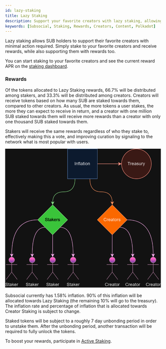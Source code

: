```yaml
---
id: lazy-staking
title: Lazy Staking
description: Support your favorite creators with lazy staking, allowing you to stake and forget, while still receiving rewards.
keywords: [Subsocial, Staking, Rewards, Creators, Content, Polkadot]
---
```


Lazy staking allows SUB holders to support their favorite creators with minimal action required.
Simply stake to your favorite creators and receive rewards, while also supporting them with rewards too.

You can start staking to your favorite creators and see the current reward APR on the [staking dashboard](https://sub.id/creators).

### Rewards

Of the tokens allocated to Lazy Staking rewards, 66.7% will be distributed among stakers, and 33.3% will be distributed among creators.
Creators will receive tokens based on how many SUB are staked towards them, compared to other creators. 
As usual, the more tokens a user stakes, the more they can expect to receive in return, 
and a creator with one million SUB staked towards them will receive more rewards than a creator with only one thousand SUB staked towards them.

Stakers will receive the same rewards regardless of who they stake to, effectively making this a vote, 
and improving curation by signaling to the network what is most popular with users.

![](../../../static/img/staking.png)

Subsocial currently has 1.58% inflation. 90% of this inflation will be allocated 
towards Lazy Staking (the remaining 10% will go to the treasury).
The inflation rate and percentage of inflation that is allocated towards Creator Staking is subject to change.

Staked tokens will be subject to a roughly 7 day unbonding period in order to unstake them. 
After the unbonding period, another transaction will be required to fully unlock the tokens.

To boost your rewards, participate in [Active Staking](https://docs.subsocial.network/docs/basics/creatorstaking/active-staking).

